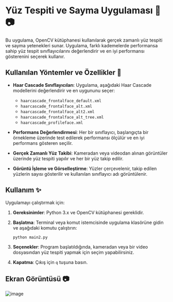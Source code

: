 # Yüz Tespiti ve Sayma Uygulaması 👤📷

Bu uygulama, OpenCV kütüphanesi kullanılarak gerçek zamanlı yüz tespiti ve sayma yetenekleri sunar. Uygulama, farklı kademelerde performansa sahip yüz tespit sınıflayıcılarını değerlendirir ve en iyi performansı gösterenini seçerek kullanır.

## Kullanılan Yöntemler ve Özellikler 🎇

- **Haar Cascade Sınıflayıcıları**: Uygulama, aşağıdaki Haar Cascade modellerini değerlendirir ve en uygununu seçer:
  - `haarcascade_frontalface_default.xml`
  - `haarcascade_frontalface_alt.xml`
  - `haarcascade_frontalface_alt2.xml`
  - `haarcascade_frontalface_alt_tree.xml`
  - `haarcascade_profileface.xml`

- **Performans Değerlendirmesi**: Her bir sınıflayıcı, başlangıçta bir örnekleme üzerinde test edilerek performansı ölçülür ve en iyi performans gösteren seçilir.

- **Gerçek Zamanlı Yüz Takibi**: Kameradan veya videodan alınan görüntüler üzerinde yüz tespiti yapılır ve her bir yüz takip edilir.

- **Görüntü İşleme ve Görselleştirme**: Yüzler çerçevelenir, takip edilen yüzlerin sayısı gösterilir ve kullanılan sınıflayıcı adı görüntülenir.

## Kullanım ✨

Uygulamayı çalıştırmak için:

1. **Gereksinimler**: Python 3.x ve OpenCV kütüphanesi gereklidir.
   
2. **Başlatma**: Terminal veya komut istemcisinde uygulama klasörüne gidin ve aşağıdaki komutu çalıştırın:

   ```
   python main2.py
   ```

3. **Seçenekler**: Program başlatıldığında, kameradan veya bir video dosyasından yüz tespiti yapmak için seçim yapabilirsiniz.

4. **Kapatma**: Çıkış için `q` tuşuna basın.

## Ekran Görüntüsü 📷

![image](https://github.com/fastuptime/Real_time_Face_Detection_and_Counting_Application/assets/63351166/5cb16480-5d26-4148-b863-8c3925c721ff)

